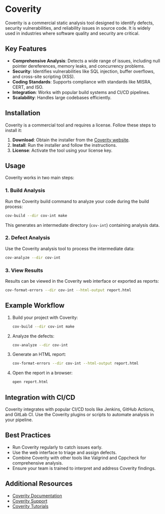 # Coverity

Coverity is a commercial static analysis tool designed to identify defects, security vulnerabilities, and reliability issues in source code. It is widely used in industries where software quality and security are critical.

## Key Features
- **Comprehensive Analysis**: Detects a wide range of issues, including null pointer dereferences, memory leaks, and concurrency problems.
- **Security**: Identifies vulnerabilities like SQL injection, buffer overflows, and cross-site scripting (XSS).
- **Coding Standards**: Supports compliance with standards like MISRA, CERT, and ISO.
- **Integration**: Works with popular build systems and CI/CD pipelines.
- **Scalability**: Handles large codebases efficiently.

## Installation
Coverity is a commercial tool and requires a license. Follow these steps to install it:

1. **Download**: Obtain the installer from the [Coverity website](https://www.synopsys.com/software-integrity/security-testing/static-analysis-sast.html).
2. **Install**: Run the installer and follow the instructions.
3. **License**: Activate the tool using your license key.

## Usage
Coverity works in two main steps:

### 1. **Build Analysis**
Run the Coverity build command to analyze your code during the build process:
```bash
cov-build --dir cov-int make
```
This generates an intermediate directory (`cov-int`) containing analysis data.

### 2. **Defect Analysis**
Use the Coverity analysis tool to process the intermediate data:
```bash
cov-analyze --dir cov-int
```

### 3. **View Results**
Results can be viewed in the Coverity web interface or exported as reports:
```bash
cov-format-errors --dir cov-int --html-output report.html
```

## Example Workflow
1. Build your project with Coverity:
   ```bash
   cov-build --dir cov-int make
   ```
2. Analyze the defects:
   ```bash
   cov-analyze --dir cov-int
   ```
3. Generate an HTML report:
   ```bash
   cov-format-errors --dir cov-int --html-output report.html
   ```
4. Open the report in a browser:
   ```bash
   open report.html
   ```

## Integration with CI/CD
Coverity integrates with popular CI/CD tools like Jenkins, GitHub Actions, and GitLab CI. Use the Coverity plugins or scripts to automate analysis in your pipeline.

## Best Practices
- Run Coverity regularly to catch issues early.
- Use the web interface to triage and assign defects.
- Combine Coverity with other tools like Valgrind and Cppcheck for comprehensive analysis.
- Ensure your team is trained to interpret and address Coverity findings.

## Additional Resources
- [Coverity Documentation](https://community.synopsys.com/s/document-item?bundleId=coverity&topicId=docs)
- [Coverity Support](https://www.synopsys.com/support.html)
- [Coverity Tutorials](https://www.synopsys.com/software-integrity/resources.html)